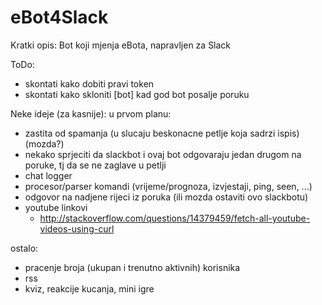# eBot4Slack


Kratki opis:
    Bot koji mjenja eBota, napravljen za Slack


ToDo:
-   skontati kako dobiti pravi token
-   skontati kako skloniti [bot] kad god bot posalje poruku




Neke ideje (za kasnije):
u prvom planu:
-   zastita od spamanja (u slucaju beskonacne petlje koja sadrzi ispis) (mozda?)
-   nekako sprjeciti da slackbot i ovaj bot odgovaraju jedan drugom na poruke, tj da se ne zaglave u petlji
-   chat logger
-   procesor/parser komandi (vrijeme/prognoza, izvjestaji, ping, seen, ...)
-   odgovor na nadjene rijeci iz poruka (ili mozda ostaviti ovo slackbotu)
-   youtube linkovi
    *   http://stackoverflow.com/questions/14379459/fetch-all-youtube-videos-using-curl

ostalo:
-    pracenje broja (ukupan i trenutno aktivnih) korisnika
-    rss
-    kviz, reakcije kucanja, mini igre


